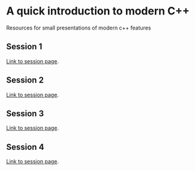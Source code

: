 # A quick introduction to modern C++
Resources for small presentations of modern c++ features

## Session 1
[Link to session page](session-1-intro-auto/intro.md).

## Session 2
[Link to session page](session-2-lambda-algorithm/info.md).

## Session 3
[Link to session page](session-3-misc/info.md).

## Session 4
[Link to session page](session-4-smartpointers/info.md).
